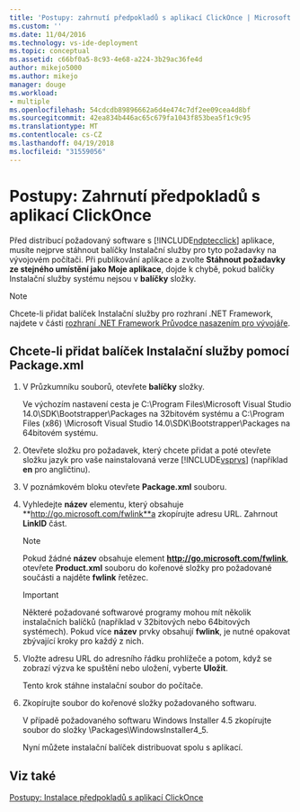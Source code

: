 ```yaml
---
title: 'Postupy: zahrnutí předpokladů s aplikací ClickOnce | Microsoft Docs'
ms.custom: ''
ms.date: 11/04/2016
ms.technology: vs-ide-deployment
ms.topic: conceptual
ms.assetid: c66bf0a5-8c93-4e68-a224-3b29ac36fe4d
author: mikejo5000
ms.author: mikejo
manager: douge
ms.workload:
- multiple
ms.openlocfilehash: 54cdcdb89896662a6d4e474c7df2ee09cea4d8bf
ms.sourcegitcommit: 42ea834b446ac65c679fa1043f853bea5f1c9c95
ms.translationtype: MT
ms.contentlocale: cs-CZ
ms.lasthandoff: 04/19/2018
ms.locfileid: "31559056"
---
```

# <a name="how-to-include-prerequisites-with-a-clickonce-application"></a>Postupy: Zahrnutí předpokladů s aplikací ClickOnce
Před distribucí požadovaný software s [!INCLUDE[ndptecclick](../deployment/includes/ndptecclick_md.md)] aplikace, musíte nejprve stáhnout balíčky Instalační služby pro tyto požadavky na vývojovém počítači. Při publikování aplikace a zvolte **Stáhnout požadavky ze stejného umístění jako Moje aplikace**, dojde k chybě, pokud balíčky Instalační služby systému nejsou v **balíčky** složky.  
  
> [!NOTE]
>  Chcete-li přidat balíček Instalační služby pro rozhraní .NET Framework, najdete v části [rozhraní .NET Framework Průvodce nasazením pro vývojáře](http://msdn.microsoft.com/library/ee942965\(v=vs.110\).aspx).  
  
##  <a name="Package"></a> Chcete-li přidat balíček Instalační služby pomocí Package.xml  
  
1.  V Průzkumníku souborů, otevřete **balíčky** složky.  
  
     Ve výchozím nastavení cesta je C:\Program Files\Microsoft Visual Studio 14.0\SDK\Bootstrapper\Packages na 32bitovém systému a C:\Program Files (x86) \Microsoft Visual Studio 14.0\SDK\Bootstrapper\Packages na 64bitovém systému.  
  
2.  Otevřete složku pro požadavek, který chcete přidat a poté otevřete složku jazyk pro vaše nainstalovaná verze [!INCLUDE[vsprvs](../code-quality/includes/vsprvs_md.md)] (například **en** pro angličtinu).  
  
3.  V poznámkovém bloku otevřete **Package.xml** souboru.  
  
4.  Vyhledejte **název** elementu, který obsahuje **http://go.microsoft.com/fwlink**a zkopírujte adresu URL. Zahrnout **LinkID** část.  
  
    > [!NOTE]
    >  Pokud žádné **název** obsahuje element **http://go.microsoft.com/fwlink**, otevřete **Product.xml** souboru do kořenové složky pro požadované součásti a najděte **fwlink** řetězec.  
  
    > [!IMPORTANT]
    >  Některé požadované softwarové programy mohou mít několik instalačních balíčků (například v 32bitových nebo 64bitových systémech). Pokud více **název** prvky obsahují **fwlink**, je nutné opakovat zbývající kroky pro každý z nich.  
  
5.  Vložte adresu URL do adresního řádku prohlížeče a potom, když se zobrazí výzva ke spuštění nebo uložení, vyberte **Uložit**.  
  
     Tento krok stáhne instalační soubor do počítače.  
  
6.  Zkopírujte soubor do kořenové složky požadovaného softwaru.  
  
     V případě požadovaného softwaru Windows Installer 4.5 zkopírujte soubor do složky \Packages\WindowsInstaller4_5.  
  
     Nyní můžete instalační balíček distribuovat spolu s aplikací.  
  
## <a name="see-also"></a>Viz také  
 [Postupy: Instalace předpokladů s aplikací ClickOnce](../deployment/how-to-install-prerequisites-with-a-clickonce-application.md)